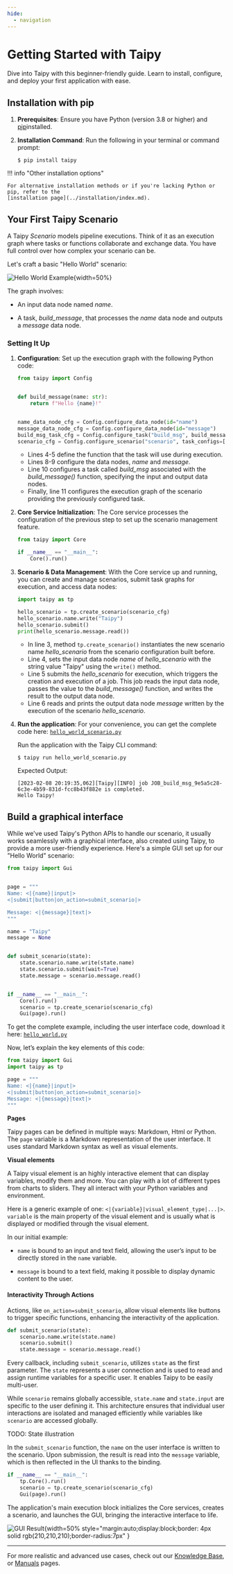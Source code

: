 ```yaml
---
hide:
  - navigation
---
```


# Getting Started with Taipy

Dive into Taipy with this beginner-friendly guide. Learn to install, configure, and deploy your 
first application with ease.

## Installation with pip

1. **Prerequisites**: Ensure you have Python (version 3.8 or higher) and 
    [pip](https://pip.pypa.io)installed.

2. **Installation Command**: Run the following in your terminal or command prompt:
    ``` console
    $ pip install taipy
    ```

!!! info "Other installation options"

    For alternative installation methods or if you're lacking Python or pip, refer to the 
    [installation page](../installation/index.md).

## Your First Taipy Scenario

A Taipy *Scenario* models pipeline executions. Think of it as an execution graph where tasks or 
functions collaborate and exchange data. You have full control over how complex your scenario 
can be.

Let's craft a basic "Hello World" scenario:

![Hello World Example](hello_world.svg){width=50%}

The graph involves:

- An input data node named *name*.

- A task, *build_message*, that processes the *name* data node and outputs a *message* data node.

### Setting It Up

1. **Configuration**: Set up the execution graph with the following Python code:

    ```python linenums="1"
    from taipy import Config
    
    
    def build_message(name: str):
        return f"Hello {name}!"
    
    
    name_data_node_cfg = Config.configure_data_node(id="name")
    message_data_node_cfg = Config.configure_data_node(id="message")
    build_msg_task_cfg = Config.configure_task("build_msg", build_message, name_data_node_cfg, message_data_node_cfg)
    scenario_cfg = Config.configure_scenario("scenario", task_configs=[build_msg_task_cfg])
    ```

    - Lines 4-5 define the function that the task will use during execution.
    - Lines 8-9 configure the data nodes, *name* and *message*.
    - Line 10 configures a task called *build_msg* associated with the *build_message()*
      function, specifying the input and output data nodes.
    - Finally, line 11 configures the execution graph of the scenario providing 
      the previously configured task.

2. **Core Service Initialization**: The Core service processes the configuration of the previous 
    step to set up the scenario management feature.

    ```python linenums="1"
    from taipy import Core
    
    if __name__ == "__main__":
        Core().run()
    ```

3. **Scenario & Data Management**: With the Core service up and running, you can create
    and manage scenarios, submit task graphs for execution, and access data nodes:
    ```python linenums="1"
    import taipy as tp
    
    hello_scenario = tp.create_scenario(scenario_cfg)
    hello_scenario.name.write("Taipy")
    hello_scenario.submit()
    print(hello_scenario.message.read())
    ```
   
    - In line 3, method `tp.create_scenario()` instantiates the new scenario name 
        *hello_scenario* from the scenario configuration built before.
    - Line 4, sets the input data node *name* of *hello_scenario* with the string value 
        "Taipy" using the `write()` method.
    - Line 5 submits the *hello_scenario* for execution, which triggers the creation and 
        execution of a job. This job reads the input data node, passes the value to the 
        *build_message()* function, and writes the result to the output data node.
    - Line 6 reads and prints the output data node *message* written by the execution of the 
        scenario *hello_scenario*.

4. **Run the application**: For your convenience, you can get the complete code here:
    <a href="./hello_world_scenario.py" download>`hello_world_scenario.py`</a>

    Run the application with the Taipy CLI command:

    ``` console
    $ taipy run hello_world_scenario.py
    ```

    Expected Output:
    ``` console
    [2023-02-08 20:19:35,062][Taipy][INFO] job JOB_build_msg_9e5a5c28-6c3e-4b59-831d-fcc8b43f882e is completed.
    Hello Taipy!
    ```

## Build a graphical interface

While we've used Taipy's Python APIs to handle our scenario, it usually works seamlessly with a 
graphical interface, also created using Taipy, to provide a more user-friendly experience. 
Here's a simple GUI set up for our "Hello World" scenario:

```python linenums="1"
from taipy import Gui


page = """
Name: <|{name}|input|>
<|submit|button|on_action=submit_scenario|>

Message: <|{message}|text|>
"""

name = "Taipy"
message = None


def submit_scenario(state):
    state.scenario.name.write(state.name)
    state.scenario.submit(wait=True)
    state.message = scenario.message.read()


if __name__ == "__main__":
    Core().run()
    scenario = tp.create_scenario(scenario_cfg)
    Gui(page).run()
```

To get the complete example, including the user interface code, download it here:
<a href="./hello_world.py" download>`hello_world.py`</a>

Now, let’s explain the key elements of this code:

```python
from taipy import Gui
import taipy as tp

page = """
Name: <|{name}|input|>
<|submit|button|on_action=submit_scenario|>
Message: <|{message}|text|>
"""
```

**Pages**

Taipy pages can be defined in multiple ways: Markdown, Html or Python. The `page` variable is a Markdown representation of the user interface. It uses standard Markdown syntax as well as visual elements.

**Visual elements**

A Taipy visual element is an highly interactive element that can display variables, modify them and more.  You can play with a lot of different types from charts to sliders. They all interact with your Python variables and environment. 

Here is a generic example of one: `<|{variable}|visual_element_type|...|>`. `variable` is the main property of the visual element and is usually what is displayed or modified through the visual element.

In our initial example: 

- `name` is bound to an input and text field, allowing the user’s input to be directly stored in the `name` variable.

- `message` is bound to a text field, making it possible to display dynamic content to the user.

#### Interactivity Through Actions

Actions, like `on_action=submit_scenario`, allow visual elements like buttons to trigger specific functions, enhancing the interactivity of the application.

```python
def submit_scenario(state):
    scenario.name.write(state.name)
    scenario.submit()
    state.message = scenario.message.read()
```

Every callback, including `submit_scenario`, utilizes `state` as the first parameter. The `state` represents a user connection and is used to read and assign runtime variables for a specific user. It enables Taipy to be easily multi-user.

While `scenario` remains globally accessible, `state.name` and `state.input` are specific to the user defining it. This architecture ensures that individual user interactions are isolated and managed efficiently while variables like `scenario` are accessed globally.

TODO: State illustration

In the `submit_scenario` function, the `name` on the user interface is written to the scenario. Upon submission, the result is read into the `message` variable, which is then reflected in the UI thanks to the binding.

```python
if __name__ == "__main__":
    tp.Core().run()
    scenario = tp.create_scenario(scenario_cfg)
    Gui(page).run()
```

The application's main execution block initializes the Core services, creates a scenario, and launches the GUI, bringing the interactive interface to life.

![GUI Result](result.png){width=50% style="margin:auto;display:block;border: 4px solid rgb(210,210,210);border-radius:7px" }

---

For more realistic and advanced use cases, check out our 
[Knowledge Base](../knowledge_base/index.md), or [Manuals](../manuals/index.md) pages.
